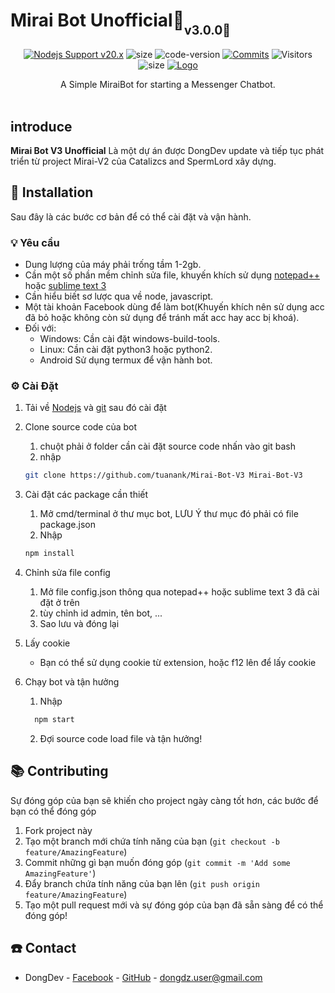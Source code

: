 # Mirai Bot Unofficial🤖<sub><sub>v3.0.0🚀</sub></sub>
<p align="center">
    <a href="https://nodejs.org/dist/v20.17.0"><img src="https://img.shields.io/badge/Nodejs%20Support-20.x-brightgreen.svg?style=flat-square" alt="Nodejs Support v20.x"></a>
    <img alt="size" src="https://img.shields.io/github/repo-size/DongDev-VN/Mirai-Bot-V3.svg?style=flat-square&label=size">
    <img alt="code-version" src="https://img.shields.io/badge/dynamic/json?color=red&label=code%20version&prefix=v&query=%24.version&url=https://raw.githubusercontent.com/DongDev-VN/Mirai-Bot-V3/refs/heads/master/package.json&style=flat-square">
    <a href="https://github.com/DongDev-VN/Mirai-Bot-V3/commits"><img alt="Commits" src="https://img.shields.io/github/commit-activity/m/DongDev-VN/Mirai-Bot-V3.svg?label=commit&style=flat-square"></a>
<img alt="Visitors" src="https://visitor-badge.laobi.icu/badge?page_id=DongDev-VN.Mirai-Bot-V3">
<img alt="size" src="https://img.shields.io/badge/license-GPL--3.0-green?style=flat-square&color=brightgreen">
<a href="https://github.com/DongDev-VN/Mirai-Bot-V3"><img src="https://i.imgur.com/sxW5AWa.png" alt="Logo"></a>
<p align="center">
    A Simple MiraiBot for starting a Messenger Chatbot.
    <br />
    <br />
    
## introduce
<p>
<strong>Mirai Bot V3 Unofficial</strong> Là một dự án được DongDev update và tiếp tục phát triển từ project Mirai-V2 của Catalizcs and SpermLord xây dựng.
</p>

## 📜 **Installation**

Sau đây là các bước cơ bản để có thể cài đặt và vận hành.

### 💡 **Yêu cầu**

- Dung lượng của máy phải trống tầm 1-2gb.
- Cần một số phần mềm chỉnh sửa file, khuyến khích sử dụng [notepad++](https://notepad-plus-plus.org/downloads/) hoặc [sublime text 3](https://www.sublimetext.com/3)
- Cần hiểu biết sơ lược qua về node, javascript.
- Một tài khoản Facebook dùng để làm bot(Khuyến khích nên sử dụng acc đã bỏ hoặc không còn sử dụng để tránh mất acc hay acc bị khoá).
- Đối với:
    - Windows: Cần cài đặt windows-build-tools.
    - Linux: Cần cài đặt python3 hoặc python2.
    - Android Sử dụng termux để vận hành bot.

### ⚙️ **Cài Đặt**

1. Tải về [Nodejs](https://nodejs.org/en/) và [git](https://git-scm.com/) sau đó cài đặt
2. Clone source code của bot
    1. chuột phải ở folder cần cài đặt source code nhấn vào git bash
    2. nhập
    ```sh
    git clone https://github.com/tuanank/Mirai-Bot-V3 Mirai-Bot-V3
    ```
    
3. Cài đặt các package cần thiết
    1. Mở cmd/terminal ở thư mục bot, LƯU Ý thư mục đó phải có file package.json
    2. Nhập
    ```sh
    npm install
    ```
    
4. Chỉnh sửa file config
    1. Mở file config.json thông qua notepad++ hoặc sublime text 3 đã cài đặt ở trên
    2. tùy chỉnh id admin, tên bot, ...
    3. Sao lưu và đóng lại
    
5. Lấy cookie
    - Bạn có thể sử dụng cookie từ extension, hoặc f12 lên để lấy cookie
      
6. Chạy bot và tận hưởng
    1. Nhập
    ```sh
      npm start
      ```
    2. Đợi source code load file và tận hưởng!

## 📚 **Contributing**

Sự đóng góp của bạn sẽ khiến cho project ngày càng tốt hơn, các bước để bạn có thể đóng góp

1. Fork project này
2. Tạo một branch mới chứa tính năng của bạn (`git checkout -b feature/AmazingFeature`)
3. Commit những gì bạn muốn đóng góp (`git commit -m 'Add some AmazingFeature'`)
4. Đẩy branch chứa tính năng của bạn lên (`git push origin feature/AmazingFeature`)
5. Tạo một pull request mới và sự đóng góp của bạn đã sẵn sàng để có thể đóng góp!

<!-- CONTACT -->
## ☎️ **Contact**

- DongDev - [Facebook](https://facebook.com/minhdong.dev) - [GitHub](https://github.com/DongDev-VN) - dongdz.user@gmail.com
